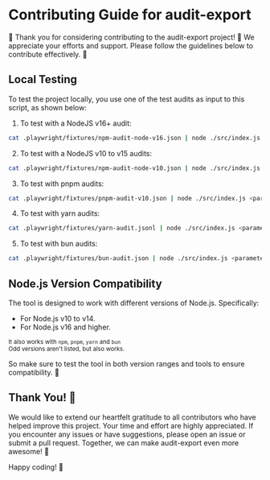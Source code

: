 # Contributing Guide for audit-export

🎉 Thank you for considering contributing to the audit-export project! 🌟 We appreciate your efforts and support. Please follow the guidelines below to contribute effectively. 🚀

## Local Testing

To test the project locally, you use one of the test audits as input to this script, as shown below:

1. To test with a NodeJS v16+ audit:

```bash
cat .playwright/fixtures/npm-audit-node-v16.json | node ./src/index.js <parameters>
```

2. To test with a NodeJS v10 to v15 audits:

```bash
cat .playwright/fixtures/npm-audit-node-v10.json | node ./src/index.js <parameters>
```

3. To test with pnpm audits:

```bash
cat .playwright/fixtures/pnpm-audit-v10.json | node ./src/index.js <parameters>
```

4. To test with yarn audits:

```bash
cat .playwright/fixtures/yarn-audit.jsonl | node ./src/index.js <parameters>
```

5. To test with bun audits:

```bash
cat .playwright/fixtures/bun-audit.json | node ./src/index.js <parameters>
```

## Node.js Version Compatibility

The tool is designed to work with different versions of Node.js. Specifically:

- For Node.js v10 to v14.
- For Node.js v16 and higher.

<sub>It also works with <code>npm</code>, <code>pnpm</code>, <code>yarn</code> and <code>bun</code></sub><br/>
<sub>Odd versions aren't listed, but also works.</sub>

So make sure to test the tool in both version ranges and tools to ensure compatibility. 🔄

## Thank You! 🙌

We would like to extend our heartfelt gratitude to all contributors who have helped improve this project. Your time and effort are highly appreciated. If you encounter any issues or have suggestions, please open an issue or submit a pull request. Together, we can make audit-export even more awesome! 💪

Happy coding! 🚀
